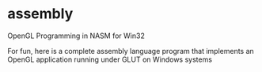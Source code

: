 # assembly
OpenGL Programming in NASM for Win32

For fun, here is a complete assembly language program that implements an OpenGL application running under GLUT on Windows systems
